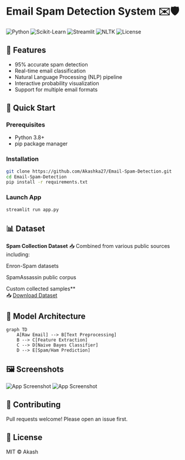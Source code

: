 # Email Spam Detection System ✉️🛡️

![Python](https://img.shields.io/badge/Python-3.8%2B-blue)
![Scikit-Learn](https://img.shields.io/badge/ScikitLearn-1.0+-orange)
![Streamlit](https://img.shields.io/badge/Streamlit-1.12+-red)
![NLTK](https://img.shields.io/badge/NLTK-3.7-yellow)
![License](https://img.shields.io/badge/License-MIT-green)

## 🌟 Features
- 95% accurate spam detection
- Real-time email classification
- Natural Language Processing (NLP) pipeline
- Interactive probability visualization
- Support for multiple email formats

## 🚀 Quick Start
### Prerequisites
- Python 3.8+
- pip package manager

### Installation
```bash
git clone https://github.com/Akashka27/Email-Spam-Detection.git
cd Email-Spam-Detection
pip install -r requirements.txt
```
### Launch App
```bash
streamlit run app.py
```

## 📊 Dataset
**Spam Collection Dataset**
📥 Combined from various public sources including:

Enron-Spam datasets

SpamAssassin public corpus

Custom collected samples**  
📥 [Download Dataset](data/diabetes.csv)

## 🧠 Model Architecture
```mermaid
graph TD
    A[Raw Email] --> B[Text Preprocessing]
    B --> C[Feature Extraction]
    C --> D[Naive Bayes Classifier]
    D --> E[Spam/Ham Prediction]
```

## 🖼️ Screenshots
![App Screenshot](images/input_screen.jpg)
![App Screenshot](images/result_screen.jpg)

## 🤝 Contributing
Pull requests welcome! Please open an issue first.

## 📜 License
MIT © Akash 
